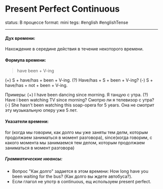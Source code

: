# Present Perfect Continuous
status: В процессе
format: mini
tegs: #english #englishTense 

---
#### Дух времени: 
Нахождение в середине действия в течение некоторого времени.

#### Формула времени: 
> have been + V-ing

(+) S + have/has + been + V-ing.
(?) Have/has + S + been + V-ing?
(-) S + have/has + not + been + V-ing.

Примеры:
(+)  I have been dancing since morning. Я танцую с утра.
(?) Have i been watching TV since morning? Смотрю ли я телевизор с утра?
(-) She hasn't been watching this soap-opera for 5 years. Она не смотрит эту музыкальную оперу уже 5 лет.

#### Указатели времени:
for (когда мы говорим, как долго мы уже заняты тем делм, которым продолжаем заниматься в момент разговора),
since(когда говорим, с какого момента мы занимаемся тем делом, которым продолжаем заниматься в момент разговора)
 
##### Грамматические нюансы: 
- Вопрос "Как долго" задается в этом времени: How long have you been waiting for the bus? (Как долго вы ждете автобуса?).
- Если глагол не употр в continuous, ещ используем present perfect.